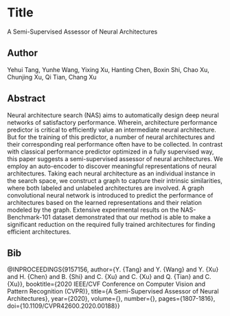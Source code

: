 # Title
A Semi-Supervised Assessor of Neural Architectures

## Author
Yehui Tang, Yunhe Wang, Yixing Xu, Hanting Chen, Boxin Shi, Chao Xu, Chunjing Xu, Qi Tian, Chang Xu

## Abstract
Neural architecture search (NAS) aims to automatically design deep neural networks of satisfactory performance. Wherein, architecture performance predictor is critical to efficiently value an intermediate neural architecture. But for the training of this predictor, a number of neural architectures and their corresponding real performance often have to be collected. In contrast with classical performance predictor optimized in a fully supervised way, this paper suggests a semi-supervised assessor of neural architectures. We employ an auto-encoder to discover meaningful representations of neural architectures. Taking each neural architecture as an individual instance in the search space, we construct a graph to capture their intrinsic similarities, where both labeled and unlabeled architectures are involved. A graph convolutional neural network is introduced to predict the performance of architectures based on the learned representations and their relation modeled by the graph. Extensive experimental results on the NAS-Benchmark-101 dataset demonstrated that our method is able to make a significant reduction on the required fully trained architectures for finding efficient architectures.

## Bib
@INPROCEEDINGS{9157156,  author={Y. {Tang} and Y. {Wang} and Y. {Xu} and H. {Chen} and B. {Shi} and C. {Xu} and C. {Xu} and Q. {Tian} and C. {Xu}},  booktitle={2020 IEEE/CVF Conference on Computer Vision and Pattern Recognition (CVPR)},   title={A Semi-Supervised Assessor of Neural Architectures},   year={2020},  volume={},  number={},  pages={1807-1816},  doi={10.1109/CVPR42600.2020.00188}}